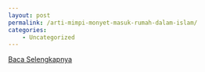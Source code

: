 ```yaml
---
layout: post
permalink: /arti-mimpi-monyet-masuk-rumah-dalam-islam/
categories:
    - Uncategorized
---
```


[Baca Selengkapnya](/10)